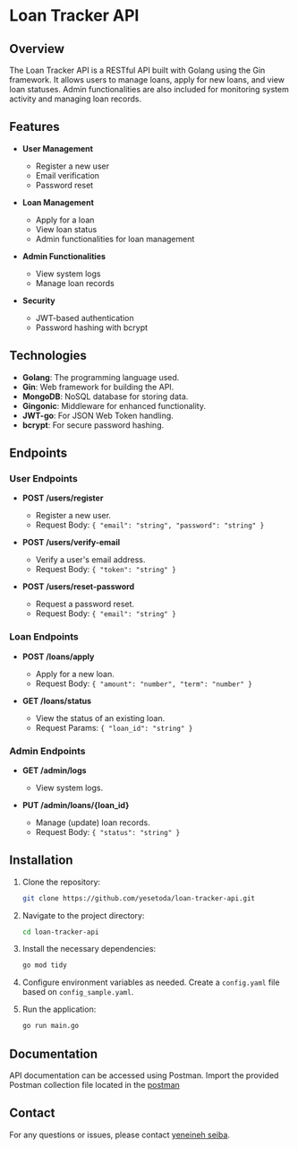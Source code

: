 
# Loan Tracker API

## Overview

The Loan Tracker API is a RESTful API built with Golang using the Gin framework. It allows users to manage loans, apply for new loans, and view loan statuses. Admin functionalities are also included for monitoring system activity and managing loan records.

## Features

- **User Management**
  - Register a new user
  - Email verification
  - Password reset

- **Loan Management**
  - Apply for a loan
  - View loan status
  - Admin functionalities for loan management

- **Admin Functionalities**
  - View system logs
  - Manage loan records

- **Security**
  - JWT-based authentication
  - Password hashing with bcrypt

## Technologies

- **Golang**: The programming language used.
- **Gin**: Web framework for building the API.
- **MongoDB**: NoSQL database for storing data.
- **Gingonic**: Middleware for enhanced functionality.
- **JWT-go**: For JSON Web Token handling.
- **bcrypt**: For secure password hashing.

## Endpoints

### User Endpoints

- **POST /users/register**
  - Register a new user.
  - Request Body: `{ "email": "string", "password": "string" }`

- **POST /users/verify-email**
  - Verify a user's email address.
  - Request Body: `{ "token": "string" }`

- **POST /users/reset-password**
  - Request a password reset.
  - Request Body: `{ "email": "string" }`

### Loan Endpoints

- **POST /loans/apply**
  - Apply for a new loan.
  - Request Body: `{ "amount": "number", "term": "number" }`

- **GET /loans/status**
  - View the status of an existing loan.
  - Request Params: `{ "loan_id": "string" }`

### Admin Endpoints

- **GET /admin/logs**
  - View system logs.
  
- **PUT /admin/loans/{loan_id}**
  - Manage (update) loan records.
  - Request Body: `{ "status": "string" }`

## Installation

1. Clone the repository:
   ```bash
   git clone https://github.com/yesetoda/loan-tracker-api.git
   ```

2. Navigate to the project directory:
   ```bash
   cd loan-tracker-api
   ```

3. Install the necessary dependencies:
   ```bash
   go mod tidy
   ```

4. Configure environment variables as needed. Create a `config.yaml` file based on `config_sample.yaml`.

5. Run the application:
   ```bash
   go run main.go
   ```


## Documentation

API documentation can be accessed using Postman. Import the provided Postman collection file located in the [postman](https://documenter.getpostman.com/view/37276877/2sAXjGduTp) 



## Contact

For any questions or issues, please contact [yeneineh seiba](mailto:yeneinehseiba@gmail.com).
